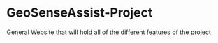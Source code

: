 # GeoSenseAssist-Project

General Website that will hold all of the different features of the project
